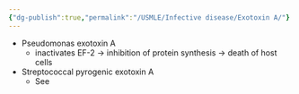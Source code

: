 ```yaml
---
{"dg-publish":true,"permalink":"/USMLE/Infective disease/Exotoxin A/"}
---
```


- Pseudomonas exotoxin A
	- inactivates EF-2 → inhibition of protein synthesis → death of host cells
- Streptococcal pyrogenic exotoxin A
	- See 

